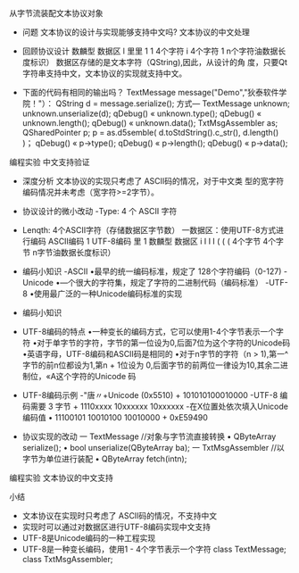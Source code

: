 从字节流装配文本协议对象


- 问题
文本协议的设计与实现能够支持中文吗?
文本协议的中文处理


- 回顾协议设计
数麟型 数据区
l 里里 1
1
4个字符
i
4个字符
1
n个字符油数据长度标识）
数据区存储的是文本字符（QString),因此，从设计的角
度，只要Qt字符串支持中文，文本协议的实现就支持中文。


- 下面的代码有相同的输出吗？
TextMessage message("Demo","狄泰软件学院！"）：
QString d = message.serialize();
方式—
TextMessage unknown;
unknown.unserialize(d);
qDebug() « unknown.type();
qDebug() « unknown.length();
qDebug() « unknown.data();
TxtMsgAssembler as;
QSharedPointer<TextMessage> p;
p = as.d5semble(
d.toStdString().c_str(),
d.length()
)；
qDebug() « p->type();
qDebug() « p->length();
qDebug() « p->data();


编程实验 中文支持验证


- 深度分析
文本协议的实现只考虑了 ASCII码的情况，对于中文类
型的宽字符编码情况并未考虑（宽字符>=2字节）。


- 协议设计的微小改动
-Type: 4 个 ASCII 字符
- Lenqth: 4个ASCII字符（存储数据区字节数）
一数据区：使用UTF-8方式进行编码
ASCII编码
1
UTF-8编码
里 1
数麟型 数据区
i I I I
( ( (
4个字节 4个字节 n字节油数据长度标识）


- 编码小知识
-ASCII
•最早的统一编码标准，规定了 128个字符编码（0-127)
-Unicode
•—个很大的字符集，规定了字符的二进制代码（编码标准）
-UTF- 8
•使用最广泛的一种Unicode编码标准的实现


- 编码小知识
- UTF-8编码的特点
•一种变长的编码方式，它可以使用1-4个字节表示一个字符
•对于单字节的字符，字节的第一位设为0,后面7位为这个字符的Unicode码
•英语字母，UTF-8编码和ASCII码是相同的
•对于n字节的字符（n > 1),第一^字节的前n位都设为1,第n + 1位设为
0,后面字节的前两位一律设为10,其余二进制位，«A这个字符的Unicode
码


-  UTF-8编码示例
-"唐〃+Unicode (0x5510) + 101010100010000
-UTF-8 编码需要 3 字节 + 1110xxxx 10xxxxxx 10xxxxxx
-在X位置处依次填入Unicode编码值
• 11100101 10010100 10010000 + 0xE59490


- 协议实现的改动
一 TextMessage //对象与字节流直接转换
• QByteArray serialize();
• bool unserialize(QByteArray ba);
一 TxtMsgAssembler //以字节为单位进行装配
• QByteArray fetch(intn);


编程实验 文本协议的中文支持


小结
- 文本协议在实现时只考虑了 ASCII码的情况，不支持中文
- 实现时可以通过对数据区进行UTF-8编码实现中文支持
-  UTF-8是Unicode编码的一种工程实现
-  UTF-8是一种变长编码，使用1 - 4个字节表示一个字符
class TextMessage;
class TxtMsgAssembler;